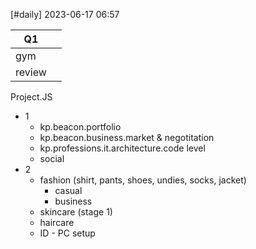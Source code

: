[#daily]
2023-06-17
06:57

| Q1     |     |
| ------ | --- |
| gym    |     |
| review |     |


Project.JS
- 1
	- kp.beacon.portfolio
	- kp.beacon.business.market & negotitation
	- kp.professions.it.architecture.code level
	- social
- 2 
	- fashion (shirt, pants, shoes, undies, socks, jacket)
		- casual
		- business
	- skincare (stage 1)
	- haircare 
	- ID - PC setup